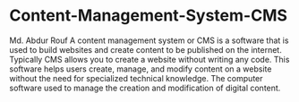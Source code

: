 # Content-Management-System-CMS
Md. Abdur Rouf
A content management system or CMS is a software that is used to build websites and create content to be published on the internet. Typically CMS allows you to create a website without writing any code. This software helps users create, manage, and modify content on a website without the need for specialized technical knowledge. The computer software used to manage the creation and modification of digital content. 
